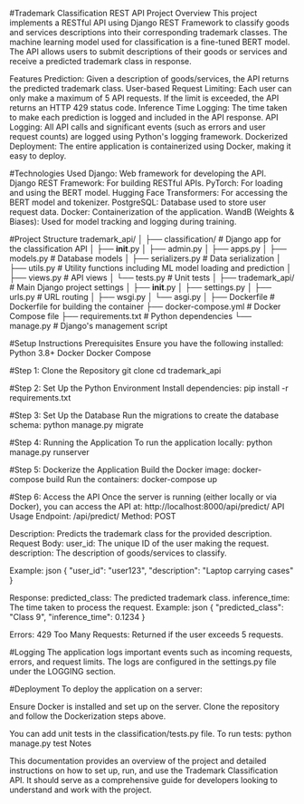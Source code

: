 #Trademark Classification REST API
Project Overview
This project implements a RESTful API using Django REST Framework to classify goods and services descriptions into their corresponding trademark classes. The machine learning model used for classification is a fine-tuned BERT model. The API allows users to submit descriptions of their goods or services and receive a predicted trademark class in response.

Features
Prediction: Given a description of goods/services, the API returns the predicted trademark class.
User-based Request Limiting: Each user can only make a maximum of 5 API requests. If the limit is exceeded, the API returns an HTTP 429 status code.
Inference Time Logging: The time taken to make each prediction is logged and included in the API response.
API Logging: All API calls and significant events (such as errors and user request counts) are logged using Python's logging framework.
Dockerized Deployment: The entire application is containerized using Docker, making it easy to deploy.

#Technologies Used
Django: Web framework for developing the API.
Django REST Framework: For building RESTful APIs.
PyTorch: For loading and using the BERT model.
Hugging Face Transformers: For accessing the BERT model and tokenizer.
PostgreSQL: Database used to store user request data.
Docker: Containerization of the application.
WandB (Weights & Biases): Used for model tracking and logging during training.

#Project Structure
trademark_api/
│
├── classification/                   # Django app for the classification API
│   ├── __init__.py
│   ├── admin.py
│   ├── apps.py
│   ├── models.py                     # Database models
│   ├── serializers.py                # Data serialization
│   ├── utils.py                      # Utility functions including ML model loading and prediction
│   ├── views.py                      # API views
│   └── tests.py                      # Unit tests
│
├── trademark_api/                     # Main Django project settings
│   ├── __init__.py
│   ├── settings.py
│   ├── urls.py                       # URL routing
│   ├── wsgi.py
│   └── asgi.py
│
├── Dockerfile                        # Dockerfile for building the container
├── docker-compose.yml                # Docker Compose file
├── requirements.txt                  # Python dependencies
└── manage.py                         # Django's management script

#Setup Instructions
Prerequisites
Ensure you have the following installed:
Python 3.8+
Docker
Docker Compose

#Step 1: Clone the Repository
git clone <repository-url>
cd trademark_api

#Step 2: Set Up the Python Environment
Install dependencies:
pip install -r requirements.txt

#Step 3: Set Up the Database
Run the migrations to create the database schema:
python manage.py migrate

#Step 4: Running the Application
To run the application locally:
python manage.py runserver

#Step 5: Dockerize the Application
Build the Docker image:
docker-compose build
Run the containers:
docker-compose up

#Step 6: Access the API
Once the server is running (either locally or via Docker), you can access the API at:
http://localhost:8000/api/predict/
API Usage
Endpoint: /api/predict/
Method: POST

Description: Predicts the trademark class for the provided description.
Request Body:
user_id: The unique ID of the user making the request.
description: The description of goods/services to classify.

Example: json
{
  "user_id": "user123",
  "description": "Laptop carrying cases"
}

Response:
predicted_class: The predicted trademark class.
inference_time: The time taken to process the request.
Example: json
{
  "predicted_class": "Class 9",
  "inference_time": 0.1234
}

Errors:
429 Too Many Requests: Returned if the user exceeds 5 requests.

#Logging
The application logs important events such as incoming requests, errors, and request limits. The logs are configured in the settings.py file under the LOGGING section.

#Deployment
To deploy the application on a server:

Ensure Docker is installed and set up on the server.
Clone the repository and follow the Dockerization steps above.

You can add unit tests in the classification/tests.py file. To run tests:
python manage.py test
Notes

This documentation provides an overview of the project and detailed instructions on how to set up, run, and use the Trademark Classification API. It should serve as a comprehensive guide for developers looking to understand and work with the project.
